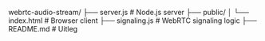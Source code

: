 webrtc-audio-stream/
├── server.js            # Node.js server
├── public/
│   └── index.html       # Browser client
├── signaling.js         # WebRTC signaling logic
├── README.md            # Uitleg

